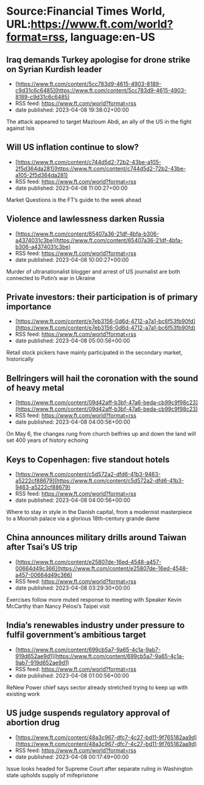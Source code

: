 # Source:Financial Times World, URL:https://www.ft.com/world?format=rss, language:en-US

## Iraq demands Turkey apologise for drone strike on Syrian Kurdish leader
 - [https://www.ft.com/content/5cc783d9-4615-4903-8189-c9d31c6c6485](https://www.ft.com/content/5cc783d9-4615-4903-8189-c9d31c6c6485)
 - RSS feed: https://www.ft.com/world?format=rss
 - date published: 2023-04-08 19:38:02+00:00

The attack appeared to target Mazloum Abdi, an ally of the US in the fight against Isis

## Will US inflation continue to slow?
 - [https://www.ft.com/content/c744d5d2-72b2-43be-a105-2f5d364da281](https://www.ft.com/content/c744d5d2-72b2-43be-a105-2f5d364da281)
 - RSS feed: https://www.ft.com/world?format=rss
 - date published: 2023-04-08 11:00:27+00:00

Market Questions is the FT’s guide to the week ahead

## Violence and lawlessness darken Russia
 - [https://www.ft.com/content/65407a36-21df-4bfa-b306-a4374031c3be](https://www.ft.com/content/65407a36-21df-4bfa-b306-a4374031c3be)
 - RSS feed: https://www.ft.com/world?format=rss
 - date published: 2023-04-08 10:00:27+00:00

Murder of ultranationalist blogger and arrest of US journalist are both connected to Putin’s war in Ukraine

## Private investors: their participation is of primary importance
 - [https://www.ft.com/content/e7eb3156-0d6d-4712-a7a1-bc6f53fb90fd](https://www.ft.com/content/e7eb3156-0d6d-4712-a7a1-bc6f53fb90fd)
 - RSS feed: https://www.ft.com/world?format=rss
 - date published: 2023-04-08 05:00:56+00:00

Retail stock pickers have mainly participated in the secondary market, historically

## Bellringers will hail the coronation with the sound of heavy metal
 - [https://www.ft.com/content/09d42aff-b3bf-47a6-beda-cb99c9f98c23](https://www.ft.com/content/09d42aff-b3bf-47a6-beda-cb99c9f98c23)
 - RSS feed: https://www.ft.com/world?format=rss
 - date published: 2023-04-08 04:00:56+00:00

On May 6, the changes rung from church belfries up and down the land will set 400 years of history echoing

## Keys to Copenhagen: five standout hotels
 - [https://www.ft.com/content/c5d572a2-dfd6-41b3-9463-a5222cf88679](https://www.ft.com/content/c5d572a2-dfd6-41b3-9463-a5222cf88679)
 - RSS feed: https://www.ft.com/world?format=rss
 - date published: 2023-04-08 04:00:56+00:00

Where to stay in style in the Danish capital, from a modernist masterpiece to a Moorish palace via a glorious 18th-century grande dame

## China announces military drills around Taiwan after Tsai’s US trip
 - [https://www.ft.com/content/e25807de-16ed-4548-a457-00664d49c366](https://www.ft.com/content/e25807de-16ed-4548-a457-00664d49c366)
 - RSS feed: https://www.ft.com/world?format=rss
 - date published: 2023-04-08 03:29:30+00:00

Exercises follow more muted response to meeting with Speaker Kevin McCarthy than Nancy Pelosi’s Taipei visit

## India’s renewables industry under pressure to fulfil government’s ambitious target
 - [https://www.ft.com/content/699cb5a7-9a65-4c1a-9ab7-919d652ae9d1](https://www.ft.com/content/699cb5a7-9a65-4c1a-9ab7-919d652ae9d1)
 - RSS feed: https://www.ft.com/world?format=rss
 - date published: 2023-04-08 01:00:56+00:00

ReNew Power chief says sector already stretched trying to keep up with existing work

## US judge suspends regulatory approval of abortion drug
 - [https://www.ft.com/content/48a3c967-dfc7-4c27-bd11-9f765182aa9d](https://www.ft.com/content/48a3c967-dfc7-4c27-bd11-9f765182aa9d)
 - RSS feed: https://www.ft.com/world?format=rss
 - date published: 2023-04-08 00:17:49+00:00

Issue looks headed for Supreme Court after separate ruling in Washington state upholds supply of mifepristone

